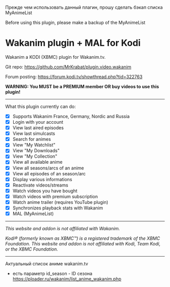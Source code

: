 Прежде чем использовать данный плагин, прошу сделать бэкап списка MyAnimeList

Before using this plugin, please make a backup of the MyAnimeList

# Wakanim plugin + MAL for Kodi

Wakanim a KODI (XBMC) plugin for Wakanim.tv.

Git repo: https://github.com/MrKrabat/plugin.video.wakanim

Forum posting: https://forum.kodi.tv/showthread.php?tid=322763

**WARNING: You MUST be a PREMIUM member OR buy videos to use this plugin!**
***

What this plugin currently can do:
- [x] Supports Wakanim France, Germany, Nordic and Russia
- [x] Login with your account
- [x] View last aired episodes
- [x] View last simulcasts
- [x] Search for animes
- [x] View "My Watchlist"
- [x] View "My Downloads"
- [x] View "My Collection"
- [x] View all available anime
- [x] View all seasons/arcs of an anime
- [x] View all episodes of an season/arc
- [x] Display various informations
- [x] Reactivate videos/streams
- [x] Watch videos you have bought
- [x] Watch videos with premium subscription
- [x] Watch anime trailer (requires YouTube plugin)
- [x] Synchronizes playback stats with Wakanim
- [x] MAL (MyAnimeList)
***

_This website and addon is not affiliated with Wakanim._

_Kodi® (formerly known as XBMC™) is a registered trademark of the XBMC Foundation.
This website and addon is not affiliated with Kodi, Team Kodi, or the XBMC Foundation._

***
Актуальный список аниме wakanim.tv
- есть параметр id_season - ID сезона
https://ploader.ru/wakanim/list_anime_wakanim.php
